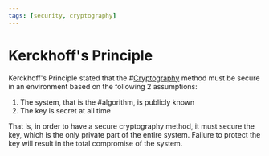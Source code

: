 ```yaml
---
tags: [security, cryptography]
---
```


# Kerckhoff's Principle

Kerckhoff's Principle stated that the #[Cryptography](202209281121.md) method
must be secure in an environment based on the following 2 assumptions:
1. The system, that is the #algorithm, is publicly known
2. The key is secret at all time

That is, in order to have a secure cryptography method, it must secure the key,
which is the only private part of the entire system. Failure to protect the key
will result in the total compromise of the system.
